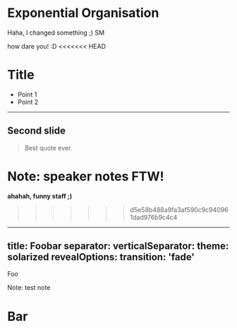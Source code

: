 # Exponential Organisation

Haha, I changed something ;) SM

how dare you! :D
<<<<<<< HEAD

# Title

* Point 1
* Point 2

---

## Second slide

> Best quote ever.

Note: speaker notes FTW!
=======






**ahahah, funny staff ;)**
>>>>>>> d5e58b488a9fa3af590c9c940961dad976b9c4c4


---
title: Foobar
separator: <!--s-->
verticalSeparator: <!--v-->
theme: solarized
revealOptions:
    transition: 'fade'
---
Foo

Note: test note

<!--s-->

# Bar

<!--v-->

